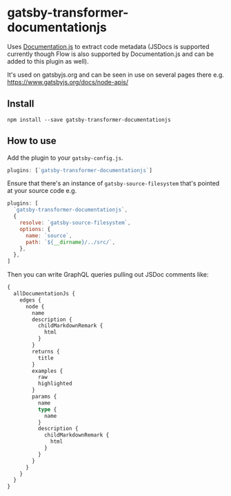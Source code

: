 # gatsby-transformer-documentationjs

Uses [Documentation.js](http://documentation.js.org/) to extract code metadata
(JSDocs is supported currently though Flow is also supported by Documentation.js
and can be added to this plugin as well).

It's used on gatsbyjs.org and can be seen in use on several pages there e.g.
https://www.gatsbyjs.org/docs/node-apis/

## Install

`npm install --save gatsby-transformer-documentationjs`

## How to use

Add the plugin to your `gatsby-config.js`.

```javascript
plugins: [`gatsby-transformer-documentationjs`]
```

Ensure that there's an instance of `gatsby-source-filesystem` that's pointed at
your source code e.g.

```javascript
plugins: [
  `gatsby-transformer-documentationjs`,
  {
    resolve: `gatsby-source-filesystem`,
    options: {
      name: `source`,
      path: `${__dirname}/../src/`,
    },
  },
]
```

Then you can write GraphQL queries pulling out JSDoc comments like:

```graphql
{
  allDocumentationJs {
    edges {
      node {
        name
        description {
          childMarkdownRemark {
            html
          }
        }
        returns {
          title
        }
        examples {
          raw
          highlighted
        }
        params {
          name
          type {
            name
          }
          description {
            childMarkdownRemark {
              html
            }
          }
        }
      }
    }
  }
}
```
